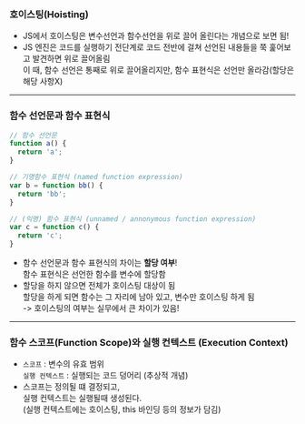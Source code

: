 ### 호이스팅(Hoisting)   
   
* JS에서 호이스팅은 변수선언과 함수선언을 위로 끌어 올린다는 개념으로 보면 됨!  
* JS 엔진은 코드를 실행하기 전단계로 코드 전반에 걸쳐 선언된 내용들을 쭉 훑어보고 발견하면 위로 끌어올림  
  이 때, 함수 선언은 통째로 위로 끌어올리지만, 함수 표현식은 선언만 올라감(할당은 해당 사항X)   
      
- - - 
    
### 함수 선언문과 함수 표현식  
   
```javascript
// 함수 선언문
function a() {
  return 'a';
}

// 기명함수 표현식 (named function expression)
var b = function bb() {
  return 'bb';
}

// (익명) 함수 표현식 (unnamed / annonymous function expression)
var c = function c() {
  return 'c';
}
```   

* 함수 선언문과 함수 표현식의 차이는 <b>할당 여부</b>!  
  함수 표현식은 선언한 함수를 변수에 할당함   
* 할당을 하지 않으면 전체가 호이스팅 대상이 됨   
  할당을 하게 되면 함수는 그 자리에 남아 있고, 변수만 호이스팅 하게 됨  
  -> 호이스팅의 여부는 실무에서 큰 차이가 있음!  
        
- - -   
    
### 함수 스코프(Function Scope)와 실행 컨텍스트 (Execution Context)      
   
* `스코프` : 변수의 유효 범위   
  `실행 컨텍스트` : 실행되는 코드 덩어리 (추상적 개념)   
* 스코프는 정의될 떄 결정되고,  
  실행 컨텍스트는 실행될때 생성된다.  
  (실행 컨텍스트에는 호이스팅, this 바인딩 등의 정보가 담김)   
